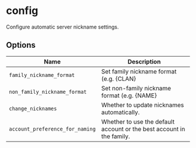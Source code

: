 # config

Configure automatic server nickname settings.

## Options

| Name                            | Description                                                           |
| ------------------------------- | --------------------------------------------------------------------- |
| `family_nickname_format`        | Set family nickname format (e.g. {CLAN}                               |
| `non_family_nickname_format`    | Set non-family nickname format (e.g. {NAME}                           |
| `change_nicknames`              | Whether to update nicknames automatically.                            |
| `account_preference_for_naming` | Whether to use the default account or the best account in the family. |
